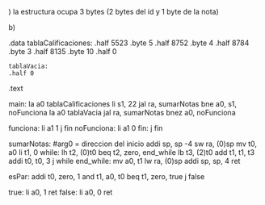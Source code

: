 ) la estructura ocupa 3 bytes (2 bytes del id y 1 byte de la nota)

b)

.data
    tablaCalificaciones: 
    .half 5523
    .byte 5
    .half 8752
    .byte 4
    .half 8784
    .byte 3
    .half 8135
    .byte 10
    .half 0
    
    tablaVacia:
    .half 0
.text

main:
    la a0 tablaCalificaciones
    li s1, 22
    jal ra, sumarNotas
    bne a0, s1, noFunciona
    la a0 tablaVacia
    jal ra, sumarNotas
    bnez a0, noFunciona 
    
funciona:
    li a1 1
    j fin
noFunciona:
    li a1 0
fin:
    j fin
    
    
sumarNotas: #arg0 = direccion del inicio
    addi sp, sp -4
    sw ra, (0)sp
    mv t0, a0
    li t1, 0
while:
    lh t2, (0)t0
    beq t2, zero, end_while
    lb t3, (2)t0
    add t1, t1, t3
    addi t0, t0, 3
    j while
end_while:
    mv a0, t1
    lw ra, (0)sp
    addi sp, sp, 4
    ret
    
esPar:
    addi t0, zero, 1
    and t1, a0, t0
    beq t1, zero, true
    j false
    
true:
    li a0, 1
    ret
false:
    li a0, 0
    ret
